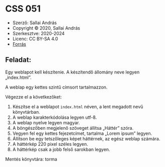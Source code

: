 # CSS 051

* Szerző: Sallai András  
* Copyright © 2020, Sallai András  
* Szerkesztve: 2020-2024  
* Licenc: CC BY-SA 4.0  
* [Forrás](https://szit.hu/doku.php?id=oktatas:web:feladatok:css#feladat_0051)

## Feladat:

Egy weblapot kell készítenie. A készítendő állomány neve legyen „index.html”.

A weblap egy kettes szintű címsort tartalmazzon.

Végezze el a következőket:

1. Készítse el a weblapot `index.html` néven, a lent megadott nevű könyvtárban.
2. A weblap karakterkódolása legyen utf-8.
3. A weblap nyelve legyen magyar.
4. A böngészőben megjelenő szöveget állítsa „Háttér” szóra.
5. Vegyen fel egy kettes fejezetcímet, tartalma „Lorem ipsum” legyen.
6. Állítson be egy tetszőleges képet háttérnek, az egész weblap számára.
7. A háttérkép 220 pixel széles legyen.
8. A háttérkép csak a jobb felső sarokban legyen.

Mentés könyvtára: torma

